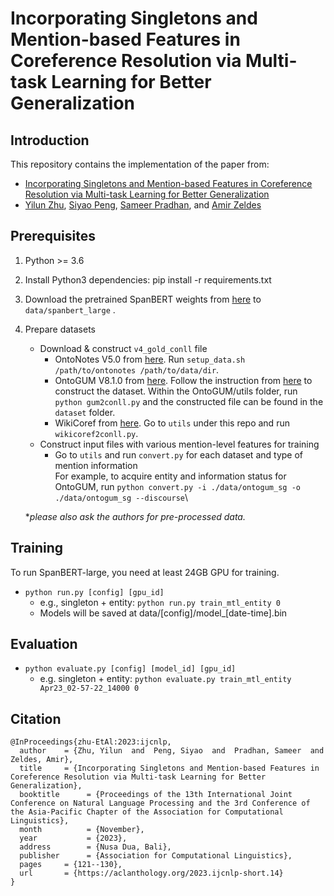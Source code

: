 # Incorporating Singletons and Mention-based Features in Coreference Resolution via Multi-task Learning for Better Generalization

## Introduction
This repository contains the implementation of the paper from: 

- [Incorporating Singletons and Mention-based Features in Coreference Resolution via Multi-task Learning for Better Generalization](https://arxiv.org/pdf/2309.11582.pdf)
- [Yilun Zhu](http://yilunzhu.com/), [Siyao Peng](https://logan-siyao-peng.github.io/), [Sameer Pradhan](https://cemantix.org/), and [Amir Zeldes](https://corpling.uis.georgetown.edu/amir/)

## Prerequisites
1. Python >= 3.6
2. Install Python3 dependencies: pip install -r requirements.txt
3. Download the pretrained SpanBERT weights from [here](https://github.com/facebookresearch/SpanBERT) to `data/spanbert_large` .
4. Prepare datasets
    - Download & construct `v4_gold_conll` file
        - OntoNotes V5.0 from [here](https://catalog.ldc.upenn.edu/LDC2013T19). Run `setup_data.sh /path/to/ontonotes /path/to/data/dir`.
        - OntoGUM V8.1.0 from [here](https://github.com/amir-zeldes/gum/releases/tag/V8.1.0). Follow the instruction from [here](https://github.com/yilunzhu/ontogum) to construct the dataset. Within the OntoGUM/utils folder, run `python gum2conll.py` and the constructed file can be found in the `dataset` folder.
        - WikiCoref from [here](http://rali.iro.umontreal.ca/rali/?q=en/wikicoref). Go to `utils` under this repo and run `wikicoref2conll.py`.
    - Construct input files with various mention-level features for training
        - Go to `utils` and run `convert.py` for each dataset and type of mention information\
        For example, to acquire entity and information status for OntoGUM, run `python convert.py -i ./data/ontogum_sg -o ./data/ontogum_sg --discourse`\
    
    **please also ask the authors for pre-processed data.*

## Training
To run SpanBERT-large, you need at least 24GB GPU for training.
- `python run.py [config] [gpu_id]`
    - e.g., singleton + entity: `python run.py train_mtl_entity 0`
    - Models will be saved at data/[config]/model_[date-time].bin

## Evaluation
- `python evaluate.py [config] [model_id] [gpu_id]`
    - e.g. singleton + entity: `python evaluate.py train_mtl_entity Apr23_02-57-22_14000 0`

## Citation
```
@InProceedings{zhu-EtAl:2023:ijcnlp,
  author    = {Zhu, Yilun  and  Peng, Siyao  and  Pradhan, Sameer  and  Zeldes, Amir},
  title     = {Incorporating Singletons and Mention-based Features in Coreference Resolution via Multi-task Learning for Better Generalization},
  booktitle      = {Proceedings of the 13th International Joint Conference on Natural Language Processing and the 3rd Conference of the Asia-Pacific Chapter of the Association for Computational Linguistics},
  month          = {November},
  year           = {2023},
  address        = {Nusa Dua, Bali},
  publisher      = {Association for Computational Linguistics},
  pages     = {121--130},
  url       = {https://aclanthology.org/2023.ijcnlp-short.14}
}
```
